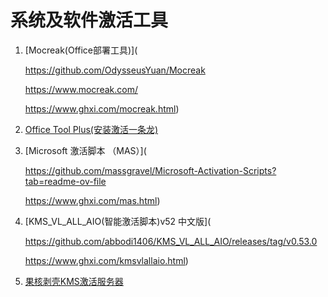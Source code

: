 # 系统及软件激活工具

1. [Mocreak(Office部署工具)](

   https://github.com/OdysseusYuan/Mocreak

   https://www.mocreak.com/

   https://www.ghxi.com/mocreak.html)

2. [Office Tool Plus(安装激活一条龙)](https://www.ghxi.com/officetoolplus.html)

3. [Microsoft 激活脚本 （MAS）](

   https://github.com/massgravel/Microsoft-Activation-Scripts?tab=readme-ov-file

   https://www.ghxi.com/mas.html)

4. [KMS_VL_ALL_AIO(智能激活脚本)v52 中文版](

   https://github.com/abbodi1406/KMS_VL_ALL_AIO/releases/tag/v0.53.0

   https://www.ghxi.com/kmsvlallaio.html)

5. [果核剥壳KMS激活服务器](https://www.ghxi.com/kms.html)



